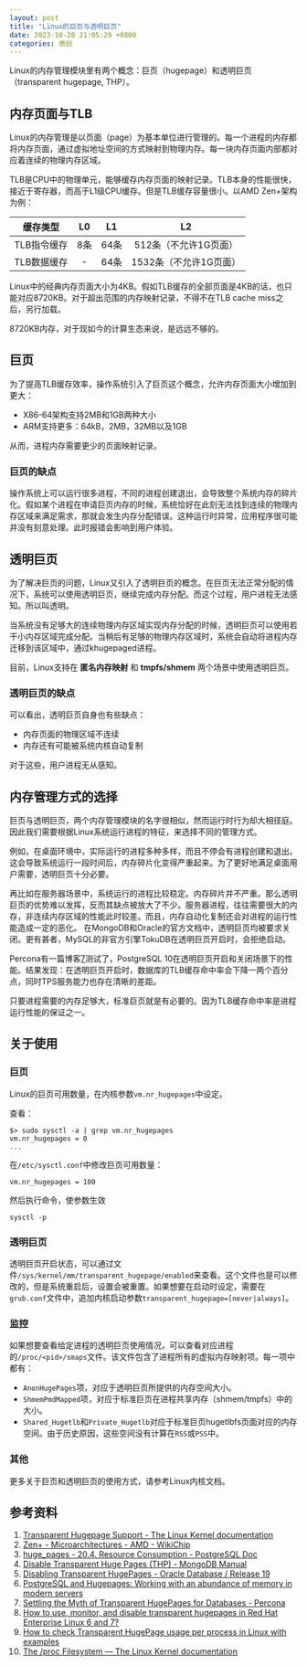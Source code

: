 ```yaml
---
layout: post
title: "Linux的巨页与透明巨页"
date: 2023-10-28 21:05:29 +0800
categories: 原创
---
```


Linux的内存管理模块里有两个概念：巨页（hugepage）和透明巨页（transparent hugepage, THP）。

## 内存页面与TLB

Linux的内存管理是以页面（page）为基本单位进行管理的。每一个进程的内存都将内存页面，通过虚拟地址空间的方式映射到物理内存。每一块内存页面内部都对应着连续的物理内存区域。

TLB是CPU中的物理单元，能够缓存内存页面的映射记录。TLB本身的性能很快，接近于寄存器，而高于L1级CPU缓存。但是TLB缓存容量很小。以AMD Zen+架构为例：

缓存类型   | L0  | L1   | L2
:-:       | :-: | :-:  | :-:
TLB指令缓存 | 8条 | 64条 | 512条（不允许1G页面）
TLB数据缓存 | -   | 64条 | 1532条（不允许1G页面）

Linux中的经典内存页面大小为4KB。假如TLB缓存的全部页面是4KB的话，也只能对应8720KB。对于超出范围的内存映射记录，不得不在TLB cache miss之后，另行加载。

8720KB内存，对于现如今的计算生态来说，是远远不够的。

## 巨页

为了提高TLB缓存效率，操作系统引入了巨页这个概念，允许内存页面大小增加到更大：
- X86-64架构支持2MB和1GB两种大小
- ARM支持更多：64kB，2MB，32MB以及1GB

从而，进程内存需要更少的页面映射记录。

### 巨页的缺点

操作系统上可以运行很多进程，不同的进程创建退出，会导致整个系统内存的碎片化。假如某个进程在申请巨页内存的时候，系统恰好在此刻无法找到连续的物理内存区域来满足需求，那就会发生内存分配错误。这种运行时异常，应用程序很可能并没有刻意处理。此时报错会影响到用户体验。

## 透明巨页

为了解决巨页的问题，Linux又引入了透明巨页的概念。在巨页无法正常分配的情况下，系统可以使用透明巨页，继续完成内存分配。而这个过程，用户进程无法感知。所以叫透明。

当系统没有足够大的连续物理内存区域实现内存分配的时候，透明巨页可以使用若干小内存区域完成分配。当稍后有足够的物理内存区域时，系统会自动将进程内存迁移到该区域中，通过khugepaged进程。

目前，Linux支持在 **匿名内存映射** 和 **tmpfs/shmem** 两个场景中使用透明巨页。

### 透明巨页的缺点

可以看出，透明巨页自身也有些缺点：
- 内存页面的物理区域不连续
- 内存还有可能被系统内核自动复制

对于这些，用户进程无从感知。

## 内存管理方式的选择

巨页与透明巨页，两个内存管理模块的名字很相似，然而运行时行为却大相径庭。因此我们需要根据Linux系统运行进程的特征，来选择不同的管理方式。

例如，在桌面环境中，实际运行的进程多种多样，而且不停会有进程创建和退出。这会导致系统运行一段时间后，内存碎片化变得严重起来。为了更好地满足桌面用户需要，透明巨页十分必要。

再比如在服务器场景中，系统运行的进程比较稳定。内存碎片并不严重。那么透明巨页的优势难以发挥，反而其缺点被放大了不少。服务器进程，往往需要很大的内存，非连续内存区域的性能此时较差。而且，内存自动化复制还会对进程的运行性能造成一定的恶化。
在MongoDB和Oracle的官方文档中，透明巨页均被要求关闭。更有甚者，MySQL的非官方引擎TokuDB在透明巨页开启时，会拒绝启动。

Percona有一篇博客[7]()测试了，PostgreSQL 10在透明巨页开启和关闭场景下的性能。结果发现：在透明巨页开启时，数据库的TLB缓存命中率会下降一两个百分点，同时TPS服务能力也存在清晰的差距。

只要进程需要的内存足够大，标准巨页就是有必要的。因为TLB缓存命中率是进程运行性能的保证之一。

## 关于使用

### 巨页

Linux的巨页可用数量，在内核参数`vm.nr_hugepages`中设定。

查看：

```
$> sudo sysctl -a | grep vm.nr_hugepages
vm.nr_hugepages = 0
...
```

在`/etc/sysctl.conf`中修改巨页可用数量：

```
vm.nr_hugepages = 100
```

然后执行命令，使参数生效

```
sysctl -p
```

### 透明巨页

透明巨页开启状态，可以通过文件`/sys/kernel/mm/transparent_hugepage/enabled`来查看。这个文件也是可以修改的，但是系统重启后，设置会被重置。如果想要在启动时设定，需要在`grub.conf`文件中，追加内核启动参数`transparent_hugepage=[never|always]`。

### 监控

如果想要查看给定进程的透明巨页使用情况，可以查看对应进程的`/proc/<pid>/smaps`文件。该文件包含了进程所有的虚拟内存映射项。每一项中都有：
- `AnonHugePages`项，对应于透明巨页所提供的内存空间大小。
- `ShmemPmdMapped`项，对应于标准巨页在进程共享内存（shmem/tmpfs）中的大小。
- `Shared_Hugetlb`和`Private_Hugetlb`对应于标准巨页hugetlbfs页面对应的内存空间。由于历史原因，这些空间没有计算在`RSS`或`PSS`中。

### 其他

更多关于巨页和透明巨页的使用方式，请参考Linux内核文档。

## 参考资料
1. [Transparent Hugepage Support - The Linux Kernel documentation](https://www.kernel.org/doc/Documentation/vm/transhuge.txt)
2. [Zen+ - Microarchitectures - AMD - WikiChip](https://en.wikichip.org/wiki/amd/microarchitectures/zen%2B)
3. [huge_pages - 20.4. Resource Consumption - PostgreSQL Doc](https://www.postgresql.org/docs/current/runtime-config-resource.html#GUC-HUGE-PAGES)
4. [Disable Transparent Huge Pages (THP) - MongoDB Manual](https://www.mongodb.com/docs/manual/tutorial/transparent-huge-pages/)
5. [Disabling Transparent HugePages - Oracle Database / Release 19](https://docs.oracle.com/en/database/oracle/oracle-database/19/cwlin/disabling-transparent-hugepages.html#)
6. [PostgreSQL and Hugepages: Working with an abundance of memory in modern servers](https://wiki.postgresql.org/images/7/7d/PostgreSQL_and_Huge_pages_-_PGConf.2019.pdf)
7. [Settling the Myth of Transparent HugePages for Databases - Percona](https://www.percona.com/blog/settling-the-myth-of-transparent-hugepages-for-databases/)
8. [How to use, monitor, and disable transparent hugepages in Red Hat Enterprise Linux 6 and 7? ](https://access.redhat.com/solutions/46111)
9. [How to check Transparent HugePage usage per process in Linux with examples](https://www.golinuxcloud.com/check-transparent-hugepage-usage-per-process/)
10. [The /proc Filesystem — The Linux Kernel documentation](https://www.kernel.org/doc/html/latest/filesystems/proc.html)
